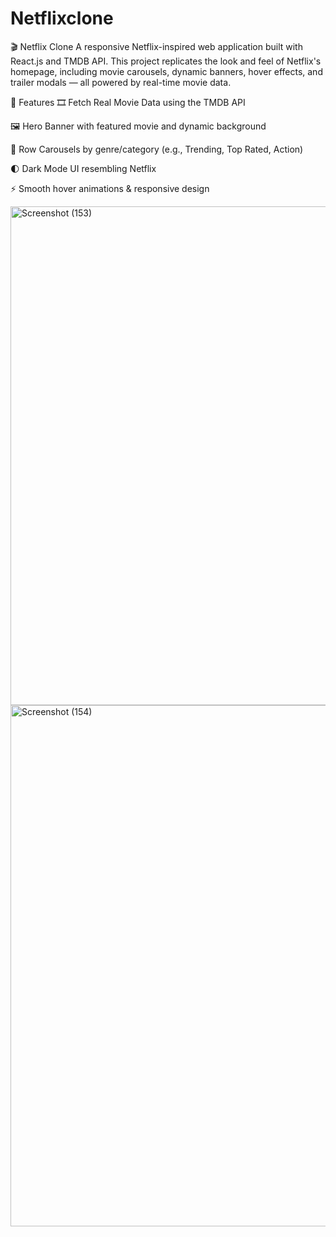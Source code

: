 ﻿# Netflixclone
 🎬 Netflix Clone
A responsive Netflix-inspired web application built with React.js and TMDB API. This project replicates the look and feel of Netflix's homepage, including movie carousels, dynamic banners, hover effects, and trailer modals — all powered by real-time movie data.

🚀 Features
🎞️ Fetch Real Movie Data using the TMDB API

🖼️ Hero Banner with featured movie and dynamic background

🎠 Row Carousels by genre/category (e.g., Trending, Top Rated, Action)

🌓 Dark Mode UI resembling Netflix

⚡ Smooth hover animations & responsive design

<img width="1920" height="798" alt="Screenshot (153)" src="https://github.com/user-attachments/assets/0631711a-2ed6-417a-b39f-c5ad5ccdf140" />
<img width="1920" height="834" alt="Screenshot (154)" src="https://github.com/user-attachments/assets/ab7a0886-8d77-4090-ad7c-27b11244a665" />

